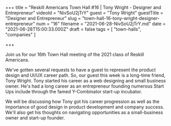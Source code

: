 +++
title = "Reskill Americans Town Hall #16 | Tony Wright - Designer and Entrepreneur"
videoId = "NivSoU2jTrY"
guest = "Tony Wright"
guestTitle = "Designer and Entrepreneur"
slug = "town-hall-16-tony-wright-designer-entrepreneur"
num = "16"
filename = "2021-06-28-NivSoU2jTrY.md"
date = "2021-06-28T15:00:33.000Z"
draft = false
tags = [ "town-halls", "companies" ]

+++

Join us for our 16th Town Hall meeting of the 2021 class of Reskill Americans.

We've gotten several requests to have a guest to represent the product design and UI/UX career path.  So,  our guest this week is a long-time friend, Tony Wright.  Tony started his career as a web designing and small business owner.  He's had a long career as an entrepreneur founding numerous Start Ups include through the famed Y-Combinator start-up incubator.

We will be discussing how Tony got his career progression as well as the importance of good design in product development and company success.  We'll also get his thoughts on navigating opportunities as a small-business owner and start-up founder.
